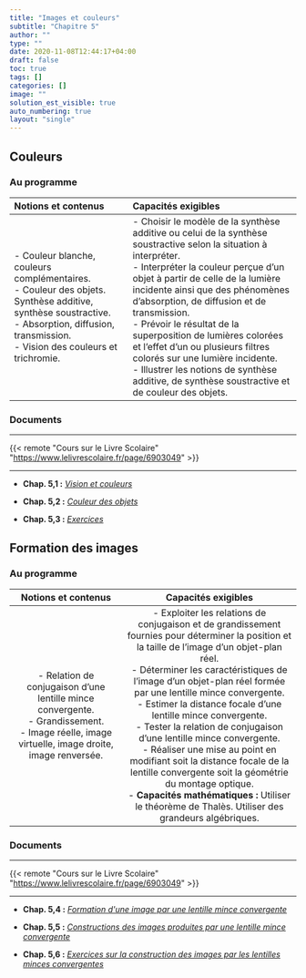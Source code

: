 ```yaml
---
title: "Images et couleurs"
subtitle: "Chapitre 5"
author: ""
type: ""
date: 2020-11-08T12:44:17+04:00
draft: false
toc: true
tags: []
categories: []
image: ""
solution_est_visible: true
auto_numbering: true
layout: "single"
---
```


## Couleurs

### Au programme

| Notions et contenus | Capacités exigibles |
|:----|:----|
| - Couleur blanche, couleurs complémentaires.<br />- Couleur des objets. Synthèse additive, synthèse soustractive.<br />- Absorption, diffusion, transmission.<br />- Vision des couleurs et trichromie. | - Choisir le modèle de la synthèse additive ou celui de la synthèse soustractive selon la situation à interpréter.<br />- Interpréter la couleur perçue d’un objet à partir de celle de la lumière incidente ainsi que des phénomènes d’absorption, de diffusion et de transmission.<br />- Prévoir le résultat de la superposition de lumières colorées et l’effet d’un ou plusieurs filtres colorés sur une lumière incidente.<br />- Illustrer les notions de synthèse additive, de synthèse soustractive et de couleur des objets. |

### Documents

----

{{< remote "Cours sur le Livre Scolaire" "https://www.lelivrescolaire.fr/page/6903049" >}}

----

- **Chap. 5,1 :** [*Vision et couleurs*](1-vision-couleurs)

- **Chap. 5,2 :** [*Couleur des objets*](2-couleur-objets)

- **Chap. 5,3 :** [*Exercices*](3-exercices)

## Formation des images

### Au programme

| Notions et contenus | Capacités exigibles |
| :----: | :----: |
| - Relation de conjugaison d’une lentille mince convergente.<br />- Grandissement.<br />- Image réelle, image virtuelle, image droite, image renversée. | - Exploiter les relations de conjugaison et de grandissement fournies pour déterminer la position et la taille de l’image d’un objet-plan réel.<br />- Déterminer les caractéristiques de l’image d’un objet-plan réel formée par une lentille mince convergente.<br />- Estimer la distance focale d’une lentille mince convergente.<br />- Tester la relation de conjugaison d’une lentille mince convergente.<br />- Réaliser une mise au point en modifiant soit la distance focale de la lentille convergente soit la géométrie du montage optique.<br />- **Capacités mathématiques :** Utiliser le théorème de Thalès. Utiliser des grandeurs algébriques. |

### Documents

----

{{< remote "Cours sur le Livre Scolaire" "https://www.lelivrescolaire.fr/page/6903049" >}}

----

- **Chap. 5,4 :** [*Formation d'une image par une lentille mince convergente*](4-formation-images)

- **Chap. 5,5 :** [*Constructions des images produites par une lentille mince convergente*](5-constructions-geometriques)

- **Chap. 5,6 :** [*Exercices sur la construction des images par les lentilles minces convergentes*](6-exercices-formation-images)



